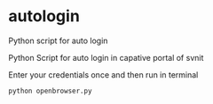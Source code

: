 # autologin
Python script for auto login 

Python Script for auto login in capative portal of svnit 

Enter your credentials once and then run in terminal

```
python openbrowser.py
```
